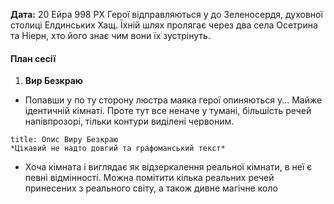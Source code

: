 **Дата:** 20 Ейра 998 РХ
Герої відправляються у до Зеленосердя, духовної столиці Елдинських Хащ. Їхній шлях пролягає через два села Осетрина та Ніерн, хто його знає чим вони їх зустрінуть.
#### План сесії
1. **Вир Безкраю**
- Попавши у по ту сторону люстра маяка герої опиняються у... Майже ідентичній кімнаті. Проте тут все неначе у тумані, більшість речей напівпрозорі, тільки контури виділені червоним.
```ad-note:
title: Опис Виру Безкраю
*Цікавий не надто довгий та графоманський текст*
```
- Хоча кімната і виглядає як відзеркалення реальної кімнати, в неї є певні відмінності. Можна помітити кілька реальних речей принесених з реального світу, а також дивне магічне коло 